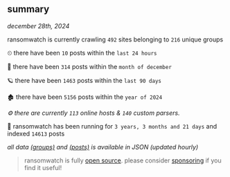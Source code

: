 
## summary
_december 28th, 2024_

ransomwatch is currently crawling `492` sites belonging to `216` unique groups

⏲ there have been `10` posts within the `last 24 hours`

🦈 there have been `314` posts within the `month of december`

🪐 there have been `1463` posts within the `last 90 days`

🏚 there have been `5156` posts within the `year of 2024`

_⚙️ there are currently `113` online hosts & `140` custom parsers._

🦕 ransomwatch has been running for `3 years, 3 months and 21 days` and indexed `14613` posts

_all data  [(groups)](http://ransomwhat.telemetry.ltd/groups) and [(posts)](http://ransomwhat.telemetry.ltd/posts) is available in JSON (updated hourly)_

> ransomwatch is fully [open source](https://github.com/joshhighet/ransomwatch#ransomwatch--). please consider [sponsoring](https://github.com/sponsors/joshhighet) if you find it useful!
